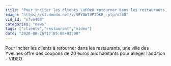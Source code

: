 ```yaml
---
title: "Pour inciter les clients \u00e0 retourner dans les restaurants, une ville des Yvelines offre des coupons de 20 euros aux habitants pour all\u00e9ger l\u2019addition - VIDEO"
image: "https://s1.dmcdn.net/v/SPYOW1VFJDkR_-ptp/x240"
vid_id: "x7vo468"
categories: "news"
tags: ["clients","restaurant","video"]
date: "2020-08-26T17:05:08+03:00"
---
```

Pour inciter les clients à retourner dans les restaurants, une ville des Yvelines offre des coupons de 20 euros aux habitants pour alléger l’addition - VIDEO
